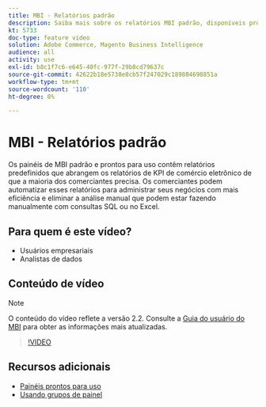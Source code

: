 ```yaml
---
title: MBI - Relatórios padrão
description: Saiba mais sobre os relatórios MBI padrão, disponíveis prontos para uso.
kt: 5733
doc-type: feature video
solution: Adobe Commerce, Magento Business Intelligence
audience: all
activity: use
exl-id: b8c1f7c6-e645-40fc-977f-29b8cd79637c
source-git-commit: 42622b18e5738e8cb57f247029c189884698851a
workflow-type: tm+mt
source-wordcount: '110'
ht-degree: 0%

---
```


# MBI - Relatórios padrão

Os painéis de MBI padrão e prontos para uso contêm relatórios predefinidos que abrangem os relatórios de KPI de comércio eletrônico de que a maioria dos comerciantes precisa. Os comerciantes podem automatizar esses relatórios para administrar seus negócios com mais eficiência e eliminar a análise manual que podem estar fazendo manualmente com consultas SQL ou no Excel.

## Para quem é este vídeo?

- Usuários empresariais
- Analistas de dados

## Conteúdo de vídeo

>[!NOTE]
>
>O conteúdo do vídeo reflete a versão 2.2. Consulte a [Guia do usuário do MBI](https://docs.magento.com/mbi/) para obter as informações mais atualizadas.

>[!VIDEO](https://video.tv.adobe.com/v/35987?quality=12&learn=on)

## Recursos adicionais

- [Painéis prontos para uso](https://docs.magento.com/mbi/data-user/dashboards/dashboards-pro.html)
- [Usando grupos de painel](https://docs.magento.com/mbi/data-user/dashboards/using-dashboard-groups.html)

